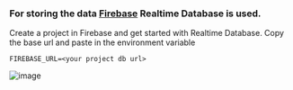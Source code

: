 ### For storing the data [Firebase](https://console.firebase.google.com/) Realtime Database is used.

Create a project in Firebase and get started with Realtime Database. Copy the base url and paste in the environment variable
```
FIREBASE_URL=<your project db url>
```
![image](https://user-images.githubusercontent.com/84140842/184286752-fc13aa37-9ee3-4262-9134-8ba9bc9b1839.png)
